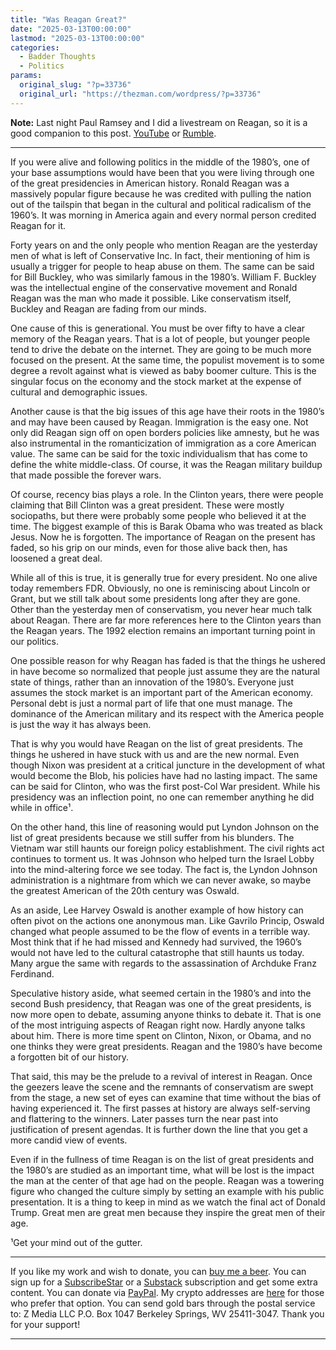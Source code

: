 ```yaml
---
title: "Was Reagan Great?"
date: "2025-03-13T00:00:00"
lastmod: "2025-03-13T00:00:00"
categories:
  - Badder Thoughts
  - Politics
params:
  original_slug: "?p=33736"
  original_url: "https://thezman.com/wordpress/?p=33736"
---
```


**Note:** Last night Paul Ramsey and I did a livestream on Reagan, so it
is a good companion to this post.
<a href="https://www.youtube.com/watch?v=uTGCJeGC1-A" rel="noopener"
target="_blank">YouTube</a> or
<a href="https://rumble.com/v6qj9cg-zman-and-ramz-discuss-reagan.html"
rel="noopener" target="_blank">Rumble</a>.

------------------------------------------------------------------------

If you were alive and following politics in the middle of the 1980’s,
one of your base assumptions would have been that you were living
through one of the great presidencies in American history. Ronald Reagan
was a massively popular figure because he was credited with pulling the
nation out of the tailspin that began in the cultural and political
radicalism of the 1960’s. It was morning in America again and every
normal person credited Reagan for it.

Forty years on and the only people who mention Reagan are the yesterday
men of what is left of Conservative Inc. In fact, their mentioning of
him is usually a trigger for people to heap abuse on them. The same can
be said for Bill Buckley, who was similarly famous in the 1980’s.
William F. Buckley was the intellectual engine of the conservative
movement and Ronald Reagan was the man who made it possible. Like
conservatism itself, Buckley and Reagan are fading from our minds.

One cause of this is generational. You must be over fifty to have a
clear memory of the Reagan years. That is a lot of people, but younger
people tend to drive the debate on the internet. They are going to be
much more focused on the present. At the same time, the populist
movement is to some degree a revolt against what is viewed as baby
boomer culture. This is the singular focus on the economy and the stock
market at the expense of cultural and demographic issues.

Another cause is that the big issues of this age have their roots in the
1980’s and may have been caused by Reagan. Immigration is the easy one.
Not only did Reagan sign off on open borders policies like amnesty, but
he was also instrumental in the romanticization of immigration as a core
American value. The same can be said for the toxic individualism that
has come to define the white middle-class. Of course, it was the Reagan
military buildup that made possible the forever wars.

Of course, recency bias plays a role. In the Clinton years, there were
people claiming that Bill Clinton was a great president. These were
mostly sociopaths, but there were probably some people who believed it
at the time. The biggest example of this is Barak Obama who was treated
as black Jesus. Now he is forgotten. The importance of Reagan on the
present has faded, so his grip on our minds, even for those alive back
then, has loosened a great deal.

While all of this is true, it is generally true for every president. No
one alive today remembers FDR. Obviously, no one is reminiscing about
Lincoln or Grant, but we still talk about some presidents long after
they are gone. Other than the yesterday men of conservatism, you never
hear much talk about Reagan. There are far more references here to the
Clinton years than the Reagan years. The 1992 election remains an
important turning point in our politics.

One possible reason for why Reagan has faded is that the things he
ushered in have become so normalized that people just assume they are
the natural state of things, rather than an innovation of the 1980’s.
Everyone just assumes the stock market is an important part of the
American economy. Personal debt is just a normal part of life that one
must manage. The dominance of the American military and its respect with
the America people is just the way it has always been.

That is why you would have Reagan on the list of great presidents. The
things he ushered in have stuck with us and are the new normal. Even
though Nixon was president at a critical juncture in the development of
what would become the Blob, his policies have had no lasting impact. The
same can be said for Clinton, who was the first post-Col War president.
While his presidency was an inflection point, no one can remember
anything he did while in office¹.

On the other hand, this line of reasoning would put Lyndon Johnson on
the list of great presidents because we still suffer from his blunders.
The Vietnam war still haunts our foreign policy establishment. The civil
rights act continues to torment us. It was Johnson who helped turn the
Israel Lobby into the mind-altering force we see today. The fact is, the
Lyndon Johnson administration is a nightmare from which we can never
awake, so maybe the greatest American of the 20th century was Oswald.

As an aside, Lee Harvey Oswald is another example of how history can
often pivot on the actions one anonymous man. Like Gavrilo Princip,
Oswald changed what people assumed to be the flow of events in a
terrible way. Most think that if he had missed and Kennedy had survived,
the 1960’s would not have led to the cultural catastrophe that still
haunts us today. Many argue the same with regards to the assassination
of Archduke Franz Ferdinand.

Speculative history aside, what seemed certain in the 1980’s and into
the second Bush presidency, that Reagan was one of the great presidents,
is now more open to debate, assuming anyone thinks to debate it. That is
one of the most intriguing aspects of Reagan right now. Hardly anyone
talks about him. There is more time spent on Clinton, Nixon, or Obama,
and no one thinks they were great presidents. Reagan and the 1980’s have
become a forgotten bit of our history.

That said, this may be the prelude to a revival of interest in Reagan.
Once the geezers leave the scene and the remnants of conservatism are
swept from the stage, a new set of eyes can examine that time without
the bias of having experienced it. The first passes at history are
always self-serving and flattering to the winners. Later passes turn the
near past into justification of present agendas. It is further down the
line that you get a more candid view of events.

Even if in the fullness of time Reagan is on the list of great
presidents and the 1980’s are studied as an important time, what will be
lost is the impact the man at the center of that age had on the people.
Reagan was a towering figure who changed the culture simply by setting
an example with his public presentation. It is a thing to keep in mind
as we watch the final act of Donald Trump. Great men are great men
because they inspire the great men of their age.

¹Get your mind out of the gutter.

------------------------------------------------------------------------

If you like my work and wish to donate, you can
<a href="https://www.buymeacoffee.com/mujolulu" rel="noopener"
target="_blank">buy me a beer</a>. You can sign up for a
<a href="https://www.subscribestar.com/the-z-blog" rel="noopener"
target="_blank">SubscribeStar</a> or a
<a href="https://thedissident.substack.com/" rel="noopener"
target="_blank">Substack</a> subscription and get some extra content.
You can donate via <a
href="https://www.paypal.com/donate/?cmd=_s-xclick&amp;hosted_button_id=UDAS2Q8JYA6CN&amp;source=url"
rel="noopener" target="_blank">PayPal</a>. My crypto addresses are
<a href="https://thezman.com/wordpress/?page_id=22713" rel="noopener"
target="_blank">here</a> for those who prefer that option. You can send
gold bars through the postal service to: Z Media LLC P.O. Box 1047
Berkeley Springs, WV 25411-3047. Thank you for your support!

------------------------------------------------------------------------
